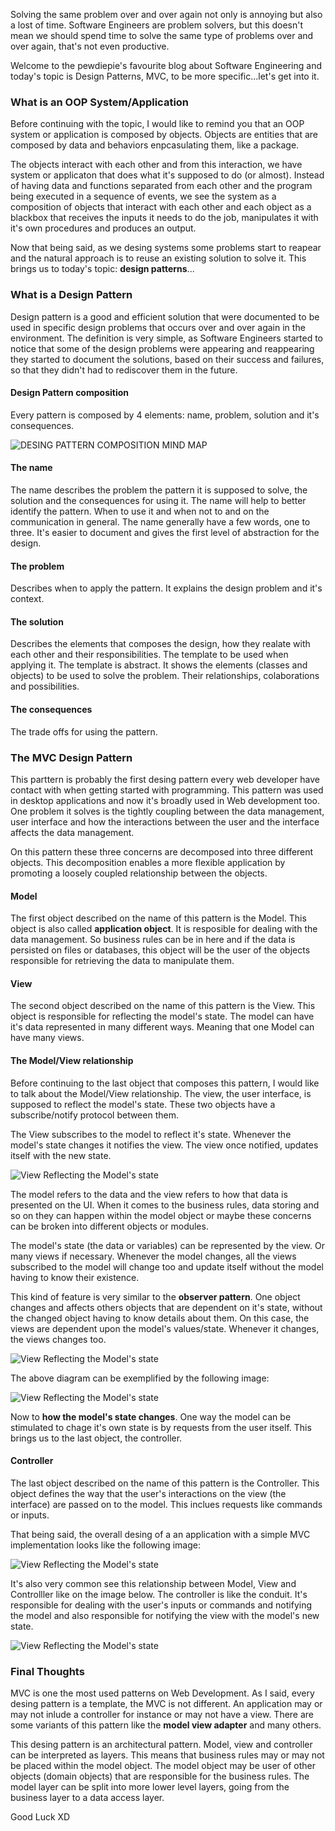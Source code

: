 <div style="text-align: left;">
    <p>
        Solving the same problem over and over again not only is annoying but also a lost of time.
        Software Engineers are problem solvers, but this doesn't mean we should spend time to solve the
        same type of problems over and over again, that's not even productive.
    </p>
    <p>
        Welcome to the pewdiepie's  favourite blog about Software Engineering and today's topic is
        Design Patterns, MVC, to be more specific...let's get into it.
    </p>
    <h3>What is an OOP System/Application</h3>
    <p>
        Before continuing with the topic, I would like to remind you that an OOP system or application
        is composed by objects. Objects are entities that are composed by data and behaviors
        enpcasulating them, like a package.
    </p>
    <p>
        The objects interact with each other and from this interaction, we have system
        or applicaton that does what it's supposed to do (or almost). Instead of
        having data and functions separated from each other and the program being
        executed in a sequence of events, we see the system as a composition of
        objects that interact with each other and each object as a blackbox that receives
        the inputs it needs to do the job, manipulates it with it's own procedures
        and produces an output.
    </p>
    <p>
        Now that being said, as we desing systems some problems start to reapear and
        the natural approach is to reuse an existing solution to solve it. This brings
        us to today's topic: <strong>design patterns</strong>...
    </p>
    <h3>What is a Design Pattern</h3>
    <p>
        Design pattern is a good and efficient solution that were documented to be used in specific design problems that
        occurs over and over again in the environment. The definition is very simple, as Software Engineers started to
        notice that some of the design problems were appearing and reappearing they started to document the solutions,
        based on their success and failures, so that they didn't had to rediscover them in the future.
    </p>
    <h4>Design Pattern composition</h4>
    <p>
        Every pattern is composed by 4 elements: name, problem, solution and it's consequences.
    </p>
    <img class="post-img" src="images/design-patterns-mvc/design-patterns-composition.svg" alt="DESING PATTERN COMPOSITION MIND MAP">
    <h4>The name</h4>
    <p>
        The name describes the problem the pattern it is supposed to solve, the solution and the consequences for using it.
        The name will help to better identify the pattern. When to use it and when not to and on the communication in
        general. The name generally have a few words, one to three. It's easier to document and gives the first level of
        abstraction for the design.
    </p>
    <h4>The problem</h4>
    <p>
        Describes when to apply the pattern. It explains the design problem and it's context.
    </p>
    <h4>The solution</h4>
    <p>
        Describes the elements that composes the design, how they realate with each other and their responsibilities.
        The template to be used when applying it. The template is abstract. It shows the elements (classes and objects)
        to be used to solve the problem. Their relationships, colaborations and possibilities.
    </p>
    <h4>The consequences</h4>
    <p>
        The trade offs for using the pattern.
    </p>
    <h3>The MVC Design Pattern</h3>
    <p>
        This parttern is probably the first desing pattern every web developer
        have contact with
        when getting started with programming. This pattern was used in
        desktop applications and now it's broadly used in Web development too.
        One problem it solves is the tightly coupling between the data management, user interface
        and how the interactions between the user and the interface affects the data management.
    </p>
    <p>
        On this pattern these three concerns are decomposed into three different objects.
        This decomposition enables a more flexible application by promoting a loosely coupled
        relationship between the objects.
    </p>
    <h4>Model</h4>
    <p>
        The first object described on the name of this pattern is the Model. This object
        is also called <strong>application object</strong>. It is resposible for dealing with
        the data management. So business rules can be in here and if the data is persisted
        on files or databases, this object will be the user of the objects responsible for
        retrieving the data to manipulate them.
    </p>
    <h4>View</h4>
    <p>
        The second object described on the name of this pattern is the View. This object
        is responsible for reflecting the model's state. The model
        can have it's data represented in many different ways. Meaning that one Model
        can have many views.
    </p>
    <h4>The Model/View relationship</h4>
    <p>
        Before continuing to the last object that composes this pattern, I would  like to
        talk about the Model/View relationship. The view, the user interface,
        is supposed to reflect the model's state. These two objects have a subscribe/notify
        protocol between them.
    </p>
    <p>
        The View subscribes to the model to reflect it's state. Whenever the model's state
        changes it notifies the view. The view once notified, updates itself with the
        new state.
    </p>
    <img class="post-img" src="images/design-patterns-mvc/design-patterns-model-view.svg" alt="View Reflecting the Model's state">
    <p>
        The model refers to the data and the view refers to how that data is
        presented on the UI. When it comes to the business rules, data storing and so on
        they can happen within the model object or maybe these
        concerns can be broken into different objects or modules.
    </p>
    <p>
        The model's
        state (the data or variables) can be represented by the view. Or
        many views if necessary. Whenever the model changes, all the views subscribed to
        the model will change too and update itself without the model having to know their
        existence.
    </p>
    <p>
        This kind of feature is very similar to the <strong>observer pattern</strong>.
        One object changes and affects others objects that are dependent on it's state,
        without the changed object having to know details about them. On this case,
        the views are dependent upon the model's values/state. Whenever it changes, the
        views changes too.
    </p>
    <img class="post-img" src="images/design-patterns-mvc/design-patterns-model-many-views.svg" alt="View Reflecting the Model's state">
    <p>
        The above diagram can be exemplified by the following image:
    </p>
    <img class="post-img" src="images/design-patterns-mvc/design-patterns-model-many-views-example.svg" alt="View Reflecting the Model's state">
    <p>
        Now to <strong>how the model's state changes</strong>.
        One way the model can be stimulated to chage it's own state is by requests from 
        the user itself. This brings us to the last object, the controller.
    </p>
    <h4>Controller</h4>
    <p>
        The last object described on the name of this pattern is the Controller. This object
        defines the way that the user's  interactions on the view (the interface) are passed
        on to the model. This inclues requests like commands or inputs.
    </p>
    <p>
        That being said, the overall desing of a an application with a simple MVC
        implementation looks like the following image:
    </p>
    <img class="post-img" src="images/design-patterns-mvc/design-patterns-model-view-controller.svg" alt="View Reflecting the Model's state">
    <p>
        It's also very common see this relationship between Model, View  and Controlller like on the
        image below. The controller is like the conduit. It's responsible for dealing with the user's
        inputs or commands and notifying the model and also responsible for notifying the view
        with the model's new state.
    </p>
    <img class="post-img" src="images/design-patterns-mvc/design-patterns-model-view-controller-2.svg" alt="View Reflecting the Model's state">
    <h3>Final Thoughts</h3>
    <p>
        MVC is one the most used patterns on Web Development. As I said, every desing pattern is a template,
        the MVC is not different. An application may or may not inlude a controller for instance or
        may not have a view. There are some variants of this pattern like the <strong>model view adapter</strong>
        and many others.
    </p>
    <p>
        This desing pattern is an architectural pattern. Model, view and controller can be interpreted as
        layers. This means that business rules may or may not be placed within the model object. The model
        object may be user of other objects (domain objects) that are responsible for the business rules.
        The model layer can be split into more lower level layers, going from the business layer to a data
        access layer.
    </p>
    Good Luck XD
</div>